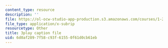 ```yaml
---
content_type: resource
description: ''
file: https://ol-ocw-studio-app-production.s3.amazonaws.com/courses/1-258j-public-transportation-systems-spring-2017/6d0af2897f58c93f61550f61d0cb61eb_Tsn0xSQjo14.srt
file_type: application/x-subrip
resourcetype: Other
title: 3play caption file
uid: 6d0af289-7f58-c93f-6155-0f61d0cb61eb
---
```

